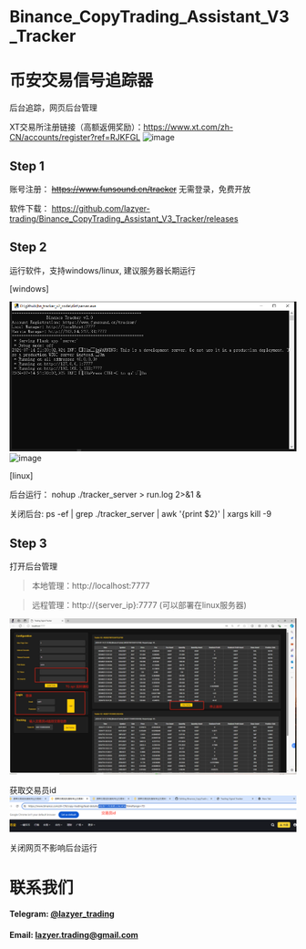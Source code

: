 # Binance_CopyTrading_Assistant_V3_Tracker
# 币安交易信号追踪器

后台追踪，网页后台管理

XT交易所注册链接（高额返佣奖励）：https://www.xt.com/zh-CN/accounts/register?ref=RJKFGL
![image](https://github.com/user-attachments/assets/b444fc17-78be-472c-843b-d5efcf9c0d03)

## Step 1
账号注册：
~~https://www.funsound.cn/tracker~~
无需登录，免费开放

软件下载：
https://github.com/lazyer-trading/Binance_CopyTrading_Assistant_V3_Tracker/releases

## Step 2
运行软件，支持windows/linux, 建议服务器长期运行

[windows]

![alt text](img/img1.png)
![image](https://github.com/user-attachments/assets/353821e7-9a19-463e-9391-58a2293df7d2)

[linux]

后台运行： nohup ./tracker_server > run.log 2>&1 &

关闭后台: ps -ef | grep ./tracker_server | awk '{print $2}' | xargs kill -9

## Step 3
打开后台管理
> 本地管理：http://localhost:7777

> 远程管理：http://{server_ip}:7777 (可以部署在linux服务器)

![alt text](img/img2.png)


获取交易员id
![alt text](img/img3.png)

关闭网页不影响后台运行



# 联系我们
#### Telegram: [@lazyer_trading](https://t.me/bn_ct_track)
#### Email: [lazyer.trading@gmail.com](mailto:lazyer.trading@gmail.com)
